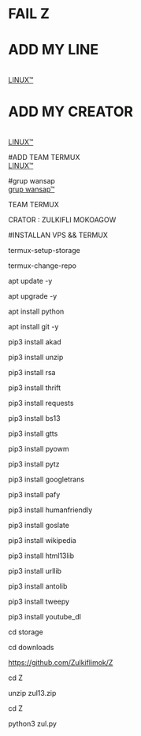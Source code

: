 # FAIL Z 
# ADD MY LINE
<br> <a href="https://line.me/ti/p/~zul.1.01">LINUX™</a>

# ADD MY CREATOR
<br> <a href="https://line.me/ti/p/~zul.1.01">LINUX™</a>

#ADD TEAM TERMUX
<br> <a href="https://line.me/ti/p/~zul.1.01">LINUX™</a>

#grup wansap
<br> <a href="https://chat.whatsapp.com/LrynTVHbjN2BRzFRcMKrMu">grup wansap™</a>

TEAM TERMUX

CRATOR : ZULKIFLI MOKOAGOW

#INSTALLAN VPS && TERMUX

termux-setup-storage

termux-change-repo

apt update -y

apt upgrade -y

apt install python

apt install git -y

pip3 install akad

pip3 install unzip

pip3 install rsa

pip3 install thrift

pip3 install requests

pip3 install bs13

pip3 install gtts

pip3 install pyowm

pip3 install pytz

pip3 install googletrans

pip3 install pafy

pip3 install humanfriendly

pip3 install goslate

pip3 install wikipedia

pip3 install html13lib

pip3 install urllib

pip3 install antolib

pip3 install tweepy

pip3 install youtube_dl

cd storage

cd downloads

https://github.com/Zulkiflimok/Z

cd Z

unzip zul13.zip

cd Z

python3 zul.py
